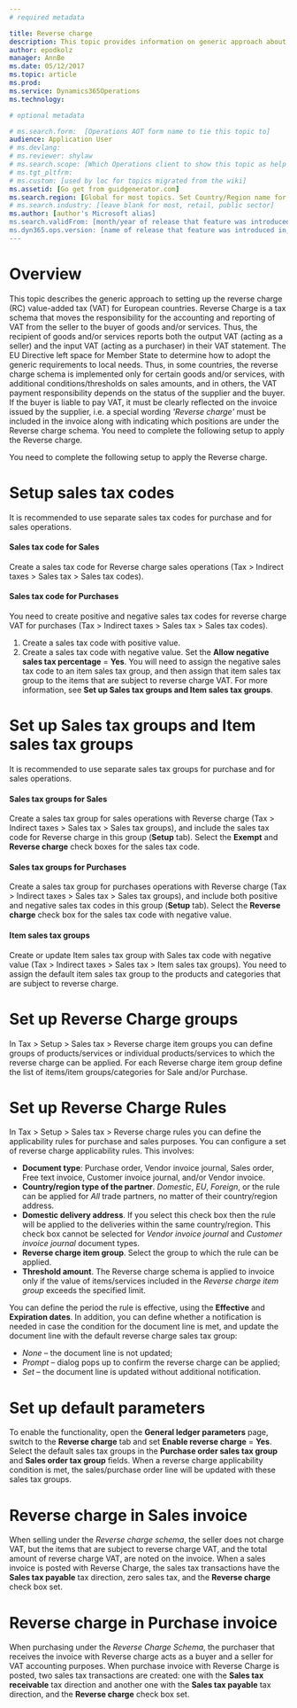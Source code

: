 ```yaml
---
# required metadata

title: Reverse charge
description: This topic provides information on generic approach about setting up the Reverse Charge (RC) value-added tax (VAT) for European countries
author: epodkolz 
manager: AnnBe
ms.date: 05/12/2017
ms.topic: article
ms.prod: 
ms.service: Dynamics365Operations
ms.technology: 

# optional metadata

# ms.search.form:  [Operations AOT form name to tie this topic to]
audience: Application User
# ms.devlang: 
# ms.reviewer: shylaw
# ms.search.scope: [Which Operations client to show this topic as help for, to be set by content strategist, see list here: https://microsoft.sharepoint.com/teams/DynDoc/_layouts/15/WopiFrame.aspx?sourcedoc={23419e1c-eb64-42e9-aa9b-79875b428718}&action=edit&wd=target%28Core%20Dynamics%20AX%20CP%20requirements%2Eone%7C4CC185C0%2DEFAA%2D42CD%2D94B9%2D8F2A45E7F61A%2FVersions%20list%20for%20docs%20topics%7CC14BE630%2D5151%2D49D6%2D8305%2D554B5084593C%2F%29]
# ms.tgt_pltfrm: 
# ms.custom: [used by loc for topics migrated from the wiki]
ms.assetid: [Go get from guidgenerator.com]
ms.search.region: [Global for most topics. Set Country/Region name for localizations]
# ms.search.industry: [leave blank for most, retail, public sector]
ms.author: [author's Microsoft alias]
ms.search.validFrom: [month/year of release that feature was introduced in, in format yyyy-mm-dd]
ms.dyn365.ops.version: [name of release that feature was introduced in, see list here: https://microsoft.sharepoint.com/teams/DynDoc/_layouts/15/WopiFrame.aspx?sourcedoc={23419e1c-eb64-42e9-aa9b-79875b428718}&action=edit&wd=target%28Core%20Dynamics%20AX%20CP%20requirements%2Eone%7C4CC185C0%2DEFAA%2D42CD%2D94B9%2D8F2A45E7F61A%2FVersions%20list%20for%20docs%20topics%7CC14BE630%2D5151%2D49D6%2D8305%2D554B5084593C%2F%29]
---
```

# Overview
This topic describes the generic approach to setting up the reverse charge (RC) value-added tax (VAT) for European countries.
Reverse Charge is a tax schema that moves the responsibility for the accounting and reporting of VAT from the seller to the buyer of goods and/or services. Thus, the recipient of goods and/or services reports both the output VAT (acting as a seller) and the input VAT (acting as a purchaser) in their VAT statement.
The EU Directive left space for Member State to determine how to adopt the generic requirements to local needs. Thus, in some countries, the reverse charge schema is implemented only for certain goods and/or services, with additional conditions/thresholds on sales amounts, and in others, the VAT payment responsibility depends on the status of the supplier and the buyer. If the buyer is liable to pay VAT, it must be clearly reflected on the invoice issued by the supplier, i.e. a special wording *'Reverse charge'* must be included in the invoice along with indicating which positions are under the Reverse charge schema. You need to complete the following setup to apply the Reverse charge.

You need to complete the following setup to apply the Reverse charge.

# Setup sales tax codes
It is recommended to use separate sales tax codes for purchase and for sales operations.

#### Sales tax code for Sales
Create a sales tax code for Reverse charge sales operations (Tax > Indirect taxes > Sales tax > Sales tax codes).

#### Sales tax code for Purchases
You need to create positive and negative sales tax codes for reverse charge VAT for purchases (Tax > Indirect taxes > Sales
tax > Sales tax codes).
1. Create a sales tax code with positive value.
2. Create a sales tax code with negative value. Set the **Allow negative sales tax percentage** = **Yes**.
You will need to assign the negative sales tax code to an item sales tax group, and then assign that item sales tax group to the items that are subject to reverse charge VAT.
For more information, see **Set up Sales tax groups and Item sales tax groups**.

# Set up Sales tax groups and Item sales tax groups
It is recommended to use separate sales tax groups for purchase and for sales operations.

#### Sales tax groups for Sales
Create a sales tax group for sales operations with Reverse charge (Tax > Indirect taxes > Sales tax > Sales tax groups), and include the sales tax code for Reverse charge in this group (**Setup** tab). Select the **Exempt** and **Reverse charge** check boxes for the sales tax code.

#### Sales tax groups for Purchases
Create a sales tax group for purchases operations with Reverse charge (Tax > Indirect taxes > Sales tax > Sales tax groups), and include both positive and negative sales tax codes in this group (**Setup** tab). Select the **Reverse charge** check box for the sales tax code with negative value.

#### Item sales tax groups
Create or update Item sales tax group with Sales tax code with negative value (Tax > Indirect taxes > Sales tax > Item sales tax groups). You need to assign the default item sales tax group to the products and categories that are subject to reverse charge.

# Set up Reverse Charge groups
In Tax > Setup > Sales tax > Reverse charge item groups you can define groups of products/services or individual products/services to which the reverse charge can be applied. For each Reverse charge item group define the list of items/item groups/categories for Sale and/or Purchase.

# Set up Reverse Charge Rules
In Tax > Setup > Sales tax > Reverse charge rules you can define the applicability rules for purchase and sales purposes. You can configure a set of reverse charge applicability rules. This involves: 
+ **Document type**: Purchase order, Vendor invoice journal, Sales order, Free text invoice, Customer invoice journal, and/or Vendor invoice.
+ **Country/region type of the partner**. *Domestic*, *EU*, *Foreign*, or the rule can be applied for *All* trade partners, no matter of their country/region address.
+ **Domestic delivery address**. If you select this check box then the rule will be applied to the deliveries within the same country/region. This check box cannot be selected for *Vendor invoice journal* and *Customer invoice journal* document types.
+ **Reverse charge item group**. Select the group to which the rule can be applied.
+ **Threshold amount**. The Reverse charge schema is applied to invoice only if the value of items/services included in the *Reverse charge item group* exceeds the specified limit.

You can define the period the rule is effective, using the **Effective** and **Expiration dates**. In addition, you can define whether a notification is needed in case the condition for the document line is met, and update the document line with the default reverse charge sales tax group:
- *None* – the document line is not updated;
- *Prompt* – dialog pops up to confirm the reverse charge can be applied;
- *Set* – the document line is updated without additional notification.

# Set up default parameters
To enable the functionality, open the **General ledger parameters** page, switch to the **Reverse charge** tab and set **Enable reverse charge** = **Yes**.
Select the default sales tax groups in the **Purchase order sales tax group** and **Sales order tax group** fields. When a reverse charge applicability condition is met, the sales/purchase order line will be updated with these sales tax groups.

# Reverse charge in Sales invoice
When selling under the *Reverse charge schema*, the seller does not charge VAT, but the items that are subject to reverse charge VAT, and the total amount of reverse charge VAT, are noted on the invoice.
When a sales invoice is posted with Reverse Charge, the sales tax transactions have the **Sales tax payable** tax direction, zero sales tax, and the **Reverse charge** check box set.

# Reverse charge in Purchase invoice
When purchasing under the *Reverse Charge Schema*, the purchaser that receives the invoice with Reverse charge acts as a buyer and a seller for VAT accounting purposes.
When purchase invoice with Reverse Charge is posted, two sales tax transactions are created: one with the **Sales tax receivable** tax direction and another one with the **Sales tax payable** tax direction, and the **Reverse charge** check box set.
